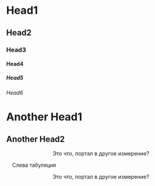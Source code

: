# Head1
## Head2
### Head3
#### Head4
##### Head5
###### Head6

Another Head1
=============
Another Head2
-------------

<center>Это что, портал в другое измерение?</center>

&nbsp;&nbsp;&nbsp;&nbsp;Слева табуляция

<center>Это что, портал в другое измерение?</center>
